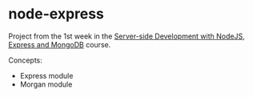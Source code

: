 # node-express

Project from the 1st week in the 
[Server-side Development with NodeJS, Express and MongoDB](https://www.coursera.org/learn/server-side-nodejs) course.

Concepts:

* Express module
* Morgan module
